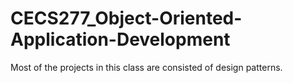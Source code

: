 # CECS277_Object-Oriented-Application-Development
Most of the projects in this class are consisted of design patterns.
